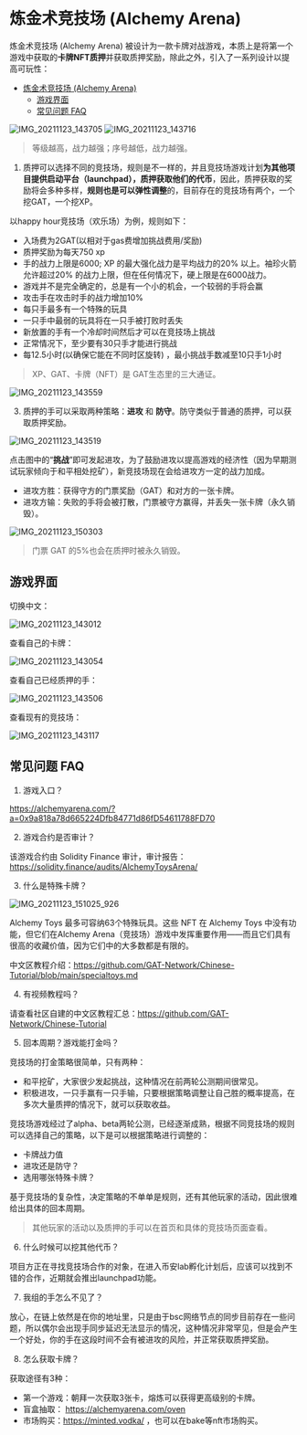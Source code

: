 # 炼金术竞技场 (Alchemy Arena)

炼金术竞技场 (Alchemy Arena) 被设计为一款卡牌对战游戏，本质上是将第一个游戏中获取的**卡牌NFT质押**并获取质押奖励，除此之外，引入了一系列设计以提高可玩性：

- [炼金术竞技场 (Alchemy Arena)](#炼金术竞技场-alchemy-arena)
  - [游戏界面](#游戏界面)
  - [常见问题 FAQ](#常见问题-faq)

![IMG_20211123_143705](IMG_20211123_143705.jpg)
![IMG_20211123_143716](IMG_20211123_143716.jpg)

> 等级越高，战力越强；序号越低，战力越强。

1. 质押可以选择不同的竞技场，规则是不一样的，并且竞技场游戏计划**为其他项目提供启动平台（launchpad），质押获取他们的代币**，因此，质押获取的奖励将会多种多样，**规则也是可以弹性调整**的，目前存在的竞技场有两个，一个挖GAT，一个挖XP。

以happy hour竞技场（欢乐场）为例，规则如下：

* 入场费为2GAT(以相对于gas费增加挑战费用/奖励)
* 质押奖励为每天750 xp
* 手的战力上限是6000; XP 的最大强化战力是平均战力的20% 以上。袖珍火箭允许超过20% 的战力上限，但在任何情况下，硬上限是在6000战力。
* 游戏并不是完全确定的，总是有一个小的机会，一个较弱的手将会赢
* 攻击手在攻击时手的战力增加10%
* 每只手最多有一个特殊的玩具
* 一只手中最弱的玩具将在一只手被打败时丢失
* 新放置的手有一个冷却时间然后才可以在竞技场上挑战
* 正常情况下，至少要有30只手才能进行挑战
* 每12.5小时(以确保它能在不同时区旋转) ，最小挑战手数减至10只手1小时

> XP、GAT、卡牌（NFT）是 GAT生态里的三大通证。

![IMG_20211123_143559](IMG_20211123_143559.jpg)

3. 质押的手可以采取两种策略：**进攻** 和 **防守**。防守类似于普通的质押，可以获取质押奖励。

![IMG_20211123_143519](IMG_20211123_143519.jpg)

点击图中的“**挑战**”即可发起进攻，为了鼓励进攻以提高游戏的经济性（因为早期测试玩家倾向于和平相处挖矿），新竞技场现在会给进攻方一定的战力加成。

- 进攻方胜：获得守方的门票奖励（GAT）和对方的一张卡牌。
- 进攻方输：失败的手将会被打散，门票被守方赢得，并丢失一张卡牌（永久销毁）。

![IMG_20211123_150303](IMG_20211123_150303.jpg)

> 门票 GAT 的5%也会在质押时被永久销毁。

## 游戏界面

切换中文：

![IMG_20211123_143012](IMG_20211123_143012.jpg)

查看自己的卡牌：

![IMG_20211123_143054](IMG_20211123_143054.jpg)

查看自己已经质押的手：

![IMG_20211123_143506](IMG_20211123_143506.jpg)

查看现有的竞技场：

![IMG_20211123_143117](IMG_20211123_143117.jpg)

## 常见问题 FAQ

1. 游戏入口？

 https://alchemyarena.com/?a=0x9a818a78d665224Dfb84771d86fD54611788FD70

2. 游戏合约是否审计？

该游戏合约由 Solidity Finance 审计，审计报告：https://solidity.finance/audits/AlchemyToysArena/

3. 什么是特殊卡牌？

![IMG_20211123_151025_926](IMG_20211123_151025_926.jpg)

Alchemy Toys 最多可容纳63个特殊玩具。这些 NFT 在 Alchemy Toys 中没有功能，但它们在Alchemy Arena（竞技场）游戏中发挥重要作用——而且它们具有很高的收藏价值，因为它们中的大多数都是有限的。

中文区教程介绍：https://github.com/GAT-Network/Chinese-Tutorial/blob/main/specialtoys.md

4. 有视频教程吗？

请查看社区自建的中文区教程汇总：https://github.com/GAT-Network/Chinese-Tutorial

5. 回本周期？游戏能打金吗？

竞技场的打金策略很简单，只有两种：

- 和平挖矿，大家很少发起挑战，这种情况在前两轮公测期间很常见。
- 积极进攻，一只手赢有一只手输，只要根据策略调整让自己胜的概率提高，在多次大量质押的情况下，就可以获取收益。

竞技场游戏经过了alpha、beta两轮公测，已经逐渐成熟，根据不同竞技场的规则可以选择自己的策略，以下是可以根据策略进行调整的：

- 卡牌战力值
- 进攻还是防守？
- 选用哪张特殊卡牌？

基于竞技场的复杂性，决定策略的不单单是规则，还有其他玩家的活动，因此很难给出具体的回本周期。

> 其他玩家的活动以及质押的手可以在首页和具体的竞技场页面查看。

6. 什么时候可以挖其他代币？

项目方正在寻找竞技场合作的对象，在进入币安lab孵化计划后，应该可以找到不错的合作，近期就会推出launchpad功能。

7. 我组的手怎么不见了？

放心，在链上依然是在你的地址里，只是由于bsc网络节点的同步目前存在一些问题，所以偶尔会出现手同步延迟无法显示的情况，这种情况非常罕见，但是会产生一个好处，你的手在这段时间不会有被进攻的风险，并正常获取质押奖励。

8. 怎么获取卡牌？

获取途径有3种：

- 第一个游戏：朝拜一次获取3张卡，熔炼可以获得更高级别的卡牌。
- 盲盒抽取： https://alchemyarena.com/oven
- 市场购买：https://minted.vodka/ ，也可以在bake等nft市场购买。

